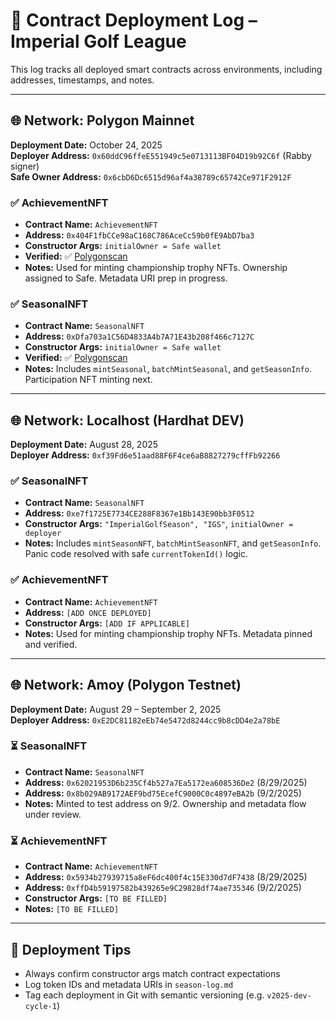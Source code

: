# 🧱 Contract Deployment Log – Imperial Golf League

This log tracks all deployed smart contracts across environments, including addresses, timestamps, and notes.

---

## 🌐 Network: Polygon Mainnet
**Deployment Date:** October 24, 2025  
**Deployer Address:** `0x60ddC96ffeE551949c5e0713113BF04D19b92C6f` (Rabby signer)  
**Safe Owner Address:** `0x6cbD6Dc6515d96af4a38789c65742Ce971F2912F`

### ✅ AchievementNFT
- **Contract Name:** `AchievementNFT`
- **Address:** `0x404F1fbCCe98aC168C786AceCc59b0fE9AbD7ba3`
- **Constructor Args:** `initialOwner = Safe wallet`
- **Verified:** ✅ [Polygonscan](https://polygonscan.com/address/0x404f1fbcce98ac168c786acecc59b0fe9abd7ba3#code)
- **Notes:** Used for minting championship trophy NFTs. Ownership assigned to Safe. Metadata URI prep in progress.

### ✅ SeasonalNFT
- **Contract Name:** `SeasonalNFT`
- **Address:** `0xDfa703a1C56D4833A4b7A71E43b208f466c7127C`
- **Constructor Args:** `initialOwner = Safe wallet`
- **Verified:** ✅ [Polygonscan](https://polygonscan.com/address/0xDfa703a1C56D4833A4b7A71E43b208f466c7127C#code)
- **Notes:** Includes `mintSeasonal`, `batchMintSeasonal`, and `getSeasonInfo`. Participation NFT minting next.

---

## 🌐 Network: Localhost (Hardhat DEV)
**Deployment Date:** August 28, 2025  
**Deployer Address:** `0xf39Fd6e51aad88F6F4ce6aB8827279cffFb92266`

### ✅ SeasonalNFT
- **Contract Name:** `SeasonalNFT`
- **Address:** `0xe7f1725E7734CE288F8367e1Bb143E90bb3F0512`
- **Constructor Args:** `"ImperialGolfSeason", "IGS"`, `initialOwner = deployer`
- **Notes:** Includes `mintSeasonNFT`, `batchMintSeasonNFT`, and `getSeasonInfo`. Panic code resolved with safe `currentTokenId()` logic.

### ✅ AchievementNFT
- **Contract Name:** `AchievementNFT`
- **Address:** `[ADD ONCE DEPLOYED]`
- **Constructor Args:** `[ADD IF APPLICABLE]`
- **Notes:** Used for minting championship trophy NFTs. Metadata pinned and verified.

---

## 🌐 Network: Amoy (Polygon Testnet)
**Deployment Date:** August 29 – September 2, 2025  
**Deployer Address:** `0xE2DC81182eEb74e5472d8244cc9b8cDD4e2a78bE`

### ⏳ SeasonalNFT
- **Contract Name:** `SeasonalNFT`
- **Address:** `0x62021953D6b235Cf4b527a7Ea5172ea608536De2` (8/29/2025)  
- **Address:** `0x8b029AB9172AEF9bd75EcefC9000C0c4897eBA2b` (9/2/2025)
- **Notes:** Minted to test address on 9/2. Ownership and metadata flow under review.

### ⏳ AchievementNFT
- **Contract Name:** `AchievementNFT`
- **Address:** `0x5934b27939715a8eF6dc400f4c15E330d7dF7438` (8/29/2025)  
- **Address:** `0xffD4b59197582b439265e9C29828df74ae735346` (9/2/2025)
- **Constructor Args:** `[TO BE FILLED]`
- **Notes:** `[TO BE FILLED]`

---

## 🧠 Deployment Tips
- Always confirm constructor args match contract expectations
- Log token IDs and metadata URIs in `season-log.md`
- Tag each deployment in Git with semantic versioning (e.g. `v2025-dev-cycle-1`)